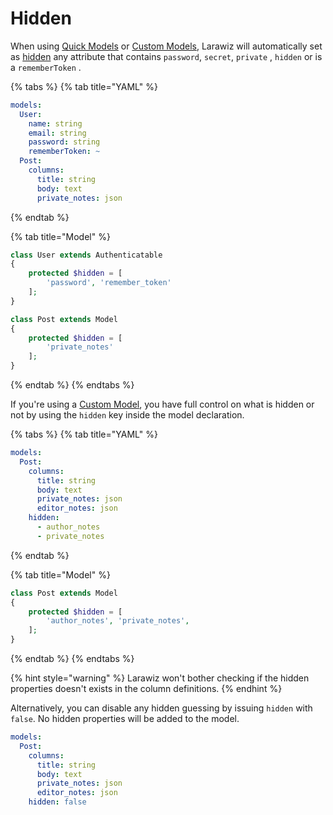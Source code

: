 # Hidden

When using [Quick Models](./#quick-model) or [Custom Models](./#custom-model), Larawiz will automatically set as [hidden](https://laravel.com/docs/7.x/eloquent-serialization#hiding-attributes-from-json) any attribute that contains `password`, `secret`, `private` , `hidden` or is a `rememberToken` .

{% tabs %}
{% tab title="YAML" %}
```yaml
models:
  User:
    name: string
    email: string
    password: string
    rememberToken: ~
  Post:
    columns: 
      title: string
      body: text
      private_notes: json
```
{% endtab %}

{% tab title="Model" %}
```php
class User extends Authenticatable
{
    protected $hidden = [
        'password', 'remember_token'
    ];
}

class Post extends Model
{
    protected $hidden = [
        'private_notes'
    ];
}
```
{% endtab %}
{% endtabs %}

If you're using a [Custom Model](./#custom-model), you have full control on what is hidden or not by using the `hidden` key inside the model declaration.

{% tabs %}
{% tab title="YAML" %}
```yaml
models:
  Post:
    columns: 
      title: string
      body: text
      private_notes: json
      editor_notes: json
    hidden:
      - author_notes
      - private_notes
```
{% endtab %}

{% tab title="Model" %}
```php
class Post extends Model
{
    protected $hidden = [
        'author_notes', 'private_notes',
    ];
}
```
{% endtab %}
{% endtabs %}

{% hint style="warning" %}
Larawiz won't bother checking if the hidden properties doesn't exists in the column definitions.
{% endhint %}

Alternatively, you can disable any hidden guessing by issuing `hidden` with `false`. No hidden properties will be added to the model.

```yaml
models:
  Post:
    columns: 
      title: string
      body: text
      private_notes: json
      editor_notes: json
    hidden: false
```

